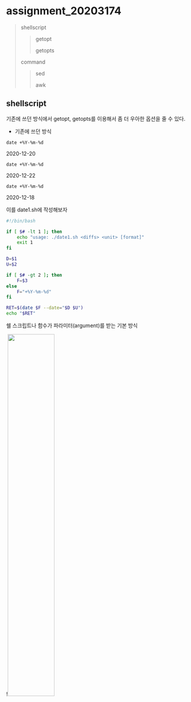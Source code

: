 # assignment_20203174

> shellscript
>> getopt
>>
>> getopts
>
> command
>> sed
>> 
>> awk

## shellscript

기존에 쓰던 방식에서 getopt, getopts를 이용해서 좀 더 우아한 옵션을 줄 수 있다.

* 기존에 쓰던 방식

`date +%Y-%m-%d`

2020-12-20

`date +%Y-%m-%d`

2020-12-22

`date +%Y-%m-%d`

2020-12-18

이를 date1.sh에 작성해보자
```sh
#!/bin/bash

if [ $# -lt 1 ]; then
	echo "usage: ./date1.sh <diffs> <unit> [format]"
	exit 1
fi

D=$1
U=$2

if [ $# -gt 2 ]; then
	F=$3
else
	F="+%Y-%m-%d"
fi

RET=$(date $F --date="$D $U")
echo "$RET"
```
쉘 스크립트나 함수가 파라미터(argument)를 받는 기본 방식

!<img src="https://user-images.githubusercontent.com/93987703/142729665-9d6e1f8c-6d12-45d2-ad37-17a222c461fe.jpg" width="50%" height="50%"/>

